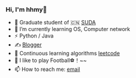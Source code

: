 ### Hi, I'm hhmy👋

- 🍻 Graduate student of 🇨🇳 [SUDA](https://www.suda.edu.cn/)
- 🌱 I’m currently learning OS, Computer network
- ⚡ Python / Java
- ✍️ [Blogger](https://hhmy27.github.io/)
- 💬 Continuous learning algorithms [leetcode](https://leetcode-cn.com/u/hhmy/)
- 🏃 I like to play Football⚽！~~ 
- 📫 How to reach me: [email](hhmy777@163.com)

